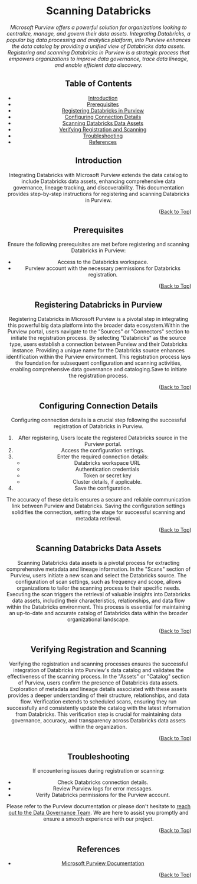 <!-- Improved compatibility of Back to Top link -->
<a name="Azure Databricks-top"></a>

<!-- Concept TITLE AND OVERVIEW -->

<center>

# Scanning Databricks

*Microsoft Purview offers a powerful solution for organizations looking to centralize, manage, and govern their data assets. Integrating Databricks, a popular big data processing and analytics platform, into Purview enhances the data catalog by providing a unified view of Databricks data assets. Registering and scanning Databricks in Purview is a strategic process that empowers organizations to improve data governance, trace data lineage, and enable efficient data discovery.*

## Table of Contents

- [Introduction](#introduction)
- [Prerequisites](#prerequisites)
- [Registering Databricks in Purview](#registering-databricks-in-purview)
- [Configuring Connection Details](#configuring-connection-details)
- [Scanning Databricks Data Assets](#scanning-databricks-data-assets)
- [Verifying Registration and Scanning](#verifying-registration-and-scanning)
- [Troubleshooting](#troubleshooting)
- [References](#references)

## Introduction

Integrating Databricks with Microsoft Purview extends the data catalog to include Databricks data assets, enhancing comprehensive data governance, lineage tracking, and discoverability. This documentation provides step-by-step instructions for registering and scanning Databricks in Purview.

<p align="right">(<a href="#Azure Databricks-top">Back to Top</a>)</p>

## Prerequisites

Ensure the following prerequisites are met before registering and scanning Databricks in Purview:

- Access to the Databricks workspace.
- Purview account with the necessary permissions for Databricks registration.

<p align="right">(<a href="#Azure Databricks-top">Back to Top</a>)</p>

## Registering Databricks in Purview

Registering Databricks in Microsoft Purview is a pivotal step in integrating this powerful big data platform into the broader data ecosystem.Within the Purview portal, users navigate to the "Sources" or "Connectors" section to initiate the registration process. By selecting "Databricks" as the source type, users establish a connection between Purview and their Databricks instance. Providing a unique name for the Databricks source enhances identification within the Purview environment. This registration process lays the foundation for subsequent configuration and scanning activities, enabling comprehensive data governance and cataloging.Save to initiate the registration process.

<p align="right">(<a href="#Azure Databricks-top">Back to Top</a>)</p>

## Configuring Connection Details

Configuring connection details is a crucial step following the successful registration of Databricks in Purview. 

1. After registering, Users locate the registered Databricks source in the Purview portal.
2. Access the configuration settings.
3. Enter the required connection details:
   - Databricks workspace URL
   - Authentication credentials
   - Token or secret key
   - Cluster details, if applicable.
4. Save the configuration.

The accuracy of these details ensures a secure and reliable communication link between Purview and Databricks. Saving the configuration settings solidifies the connection, setting the stage for successful scanning and metadata retrieval.

<p align="right">(<a href="#Azure Databricks-top">Back to Top</a>)</p>

## Scanning Databricks Data Assets

Scanning Databricks data assets is a pivotal process for extracting comprehensive metadata and lineage information. In the "Scans" section of Purview, users initiate a new scan and select the Databricks source. The configuration of scan settings, such as frequency and scope, allows organizations to tailor the scanning process to their specific needs. Executing the scan triggers the retrieval of valuable insights into Databricks data assets, including their characteristics, relationships, and data flow within the Databricks environment. This process is essential for maintaining an up-to-date and accurate catalog of Databricks data within the broader organizational landscape.

<p align="right">(<a href="#Azure Databricks-top">Back to Top</a>)</p>

## Verifying Registration and Scanning

Verifying the registration and scanning processes ensures the successful integration of Databricks into Purview's data catalog and validates the effectiveness of the scanning process. In the "Assets" or "Catalog" section of Purview, users confirm the presence of Databricks data assets. Exploration of metadata and lineage details associated with these assets provides a deeper understanding of their structure, relationships, and data flow. Verification extends to scheduled scans, ensuring they run successfully and consistently update the catalog with the latest information from Databricks. This verification step is crucial for maintaining data governance, accuracy, and transparency across Databricks data assets within the organization.

<p align="right">(<a href="#Azure Databricks-top">Back to Top</a>)</p>

## Troubleshooting

If encountering issues during registration or scanning:

- Check Databricks connection details.
- Review Purview logs for error messages.
- Verify Databricks permissions for the Purview account.

Please refer to the Purview documentation or please don't hesitate to [reach out to the Data Governance Team](mailto:data_governance_team@hanes.com). We are here to assist you promptly and ensure a smooth experience with our project.

<p align="right">(<a href="#Azure Databricks-top">Back to Top</a>)</p>

## References

- [Microsoft Purview Documentation](https://docs.microsoft.com/en-us/azure/purview/)

<p align="right">(<a href="#Azure Databricks-top">Back to Top</a>)</p>

